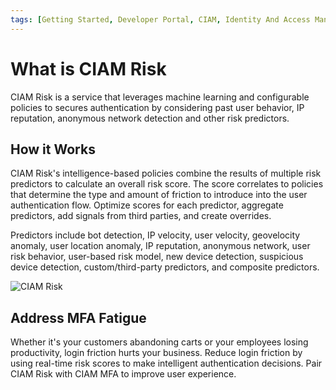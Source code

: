 ```yaml
---
tags: [Getting Started, Developer Portal, CIAM, Identity And Access Management, IAM, Risk]
---
```


# What is CIAM Risk

CIAM Risk is a service that leverages machine learning and configurable policies to secures authentication by considering past user behavior, IP reputation, anonymous network detection and other risk predictors. 

## How it Works

CIAM Risk's intelligence-based policies combine the results of multiple risk predictors to calculate an overall risk score. The score correlates to policies that determine the type and amount of friction to introduce into the user authentication flow. Optimize scores for each predictor, aggregate predictors, add signals from third parties, and create overrides.

Predictors include bot detection, IP velocity, user velocity, geovelocity anomaly, user location anomaly, IP reputation, anonymous network, user risk behavior, user-based risk model, new device detection, suspicious device detection, custom/third-party predictors, and composite predictors.

![CIAM Risk](../../assets/images/risk/risk.png)

## Address MFA Fatigue

Whether it's your customers abandoning carts or your employees losing productivity, login friction hurts your business. Reduce login friction by using real-time risk scores to make intelligent authentication decisions. Pair CIAM Risk with CIAM MFA to improve user experience.
